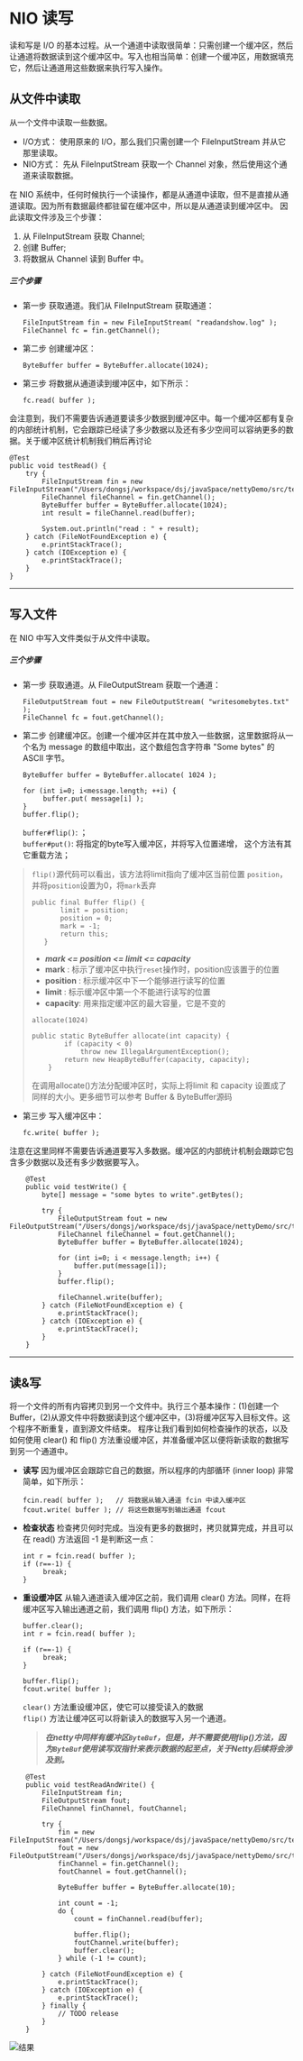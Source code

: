 # NIO 读写

读和写是 I/O 的基本过程。从一个通道中读取很简单：只需创建一个缓冲区，然后让通道将数据读到这个缓冲区中。写入也相当简单：创建一个缓冲区，用数据填充它，然后让通道用这些数据来执行写入操作。

## 从文件中读取
从一个文件中读取一些数据。

- I/O方式： 使用原来的 I/O，那么我们只需创建一个 FileInputStream 并从它那里读取。  
- NIO方式： 先从 FileInputStream 获取一个 Channel 对象，然后使用这个通道来读取数据。

在 NIO 系统中，任何时候执行一个读操作，都是从通道中读取，但不是直接从通道读取。因为所有数据最终都驻留在缓冲区中，所以是从通道读到缓冲区中。
因此读取文件涉及三个步骤：
1. 从 FileInputStream 获取 Channel;
2. 创建 Buffer;
3. 将数据从 Channel 读到 Buffer 中。

##### 三个步骤
- 第一步 获取通道。我们从 FileInputStream 获取通道：  
    ```
    FileInputStream fin = new FileInputStream( "readandshow.log" );
    FileChannel fc = fin.getChannel();
    ```
- 第二步 创建缓冲区：  
    ```
    ByteBuffer buffer = ByteBuffer.allocate(1024);
    ``` 
- 第三步 将数据从通道读到缓冲区中，如下所示：  
    ```
    fc.read( buffer );
    ```
    
会注意到，我们不需要告诉通道要读多少数据到缓冲区中。每一个缓冲区都有复杂的内部统计机制，它会跟踪已经读了多少数据以及还有多少空间可以容纳更多的数据。关于缓冲区统计机制我们稍后再讨论

```
@Test
public void testRead() {
    try {
        FileInputStream fin = new FileInputStream("/Users/dongsj/workspace/dsj/javaSpace/nettyDemo/src/test/resources/nio/readandshow.log");
        FileChannel fileChannel = fin.getChannel();
        ByteBuffer buffer = ByteBuffer.allocate(1024);
        int result = fileChannel.read(buffer);
            
        System.out.println("read : " + result);
    } catch (FileNotFoundException e) {
        e.printStackTrace();
    } catch (IOException e) {
        e.printStackTrace();
    }
}
```

---

## 写入文件
在 NIO 中写入文件类似于从文件中读取。

##### 三个步骤
- 第一步 获取通道。从 FileOutputStream 获取一个通道：
    ```
    FileOutputStream fout = new FileOutputStream( "writesomebytes.txt" );
    FileChannel fc = fout.getChannel();
    ```
- 第二步 创建缓冲区。创建一个缓冲区并在其中放入一些数据，这里数据将从一个名为 message 的数组中取出，这个数组包含字符串 "Some bytes" 的 ASCII 字节。
    ```
    ByteBuffer buffer = ByteBuffer.allocate( 1024 );
    
    for (int i=0; i<message.length; ++i) {
         buffer.put( message[i] );
    }
    buffer.flip();
    ```
    
    `buffer#flip()`: ；  
    `buffer#put()`: 将指定的byte写入缓冲区，并将写入位置递增， 这个方法有其它重载方法； 
    
> 
> `flip()`源代码可以看出，该方法将limit指向了缓冲区当前位置 `position`，并将`position`设置为0，将`mark`丢弃
> ```
> public final Buffer flip() {
>        limit = position;
>        position = 0;
>        mark = -1;
>        return this;
>    }
> ```
>
> - ***mark <= position <= limit <= capacity***
> - **mark** : 标示了缓冲区中执行`reset`操作时，position应该置于的位置
> - **position** : 标示缓冲区中下一个能够进行读写的位置
> - **limit** : 标示缓冲区中第一个不能进行读写的位置
> - **capacity**: 用来指定缓冲区的最大容量，它是不变的
>
>
> `allocate(1024)`
> ```
> public static ByteBuffer allocate(int capacity) {
>         if (capacity < 0)
>             throw new IllegalArgumentException();
>         return new HeapByteBuffer(capacity, capacity);
>     }
> ```
> 在调用allocate()方法分配缓冲区时，实际上将limit 和 capacity 设置成了同样的大小。更多细节可以参考 Buffer & ByteBuffer源码


- 第三步 写入缓冲区中：
    ```
    fc.write( buffer );
    ```
注意在这里同样不需要告诉通道要写入多数据。缓冲区的内部统计机制会跟踪它包含多少数据以及还有多少数据要写入。

```
    @Test
    public void testWrite() {
        byte[] message = "some bytes to write".getBytes();

        try {
            FileOutputStream fout = new FileOutputStream("/Users/dongsj/workspace/dsj/javaSpace/nettyDemo/src/test/resources/nio/writeshow.log");
            FileChannel fileChannel = fout.getChannel();
            ByteBuffer buffer = ByteBuffer.allocate(1024);

            for (int i=0; i < message.length; i++) {
                buffer.put(message[i]);
            }
            buffer.flip();

            fileChannel.write(buffer);
        } catch (FileNotFoundException e) {
            e.printStackTrace();
        } catch (IOException e) {
            e.printStackTrace();
        }
    }
```



---


## 读&写

将一个文件的所有内容拷贝到另一个文件中。执行三个基本操作：(1)创建一个Buffer，(2)从源文件中将数据读到这个缓冲区中，(3)将缓冲区写入目标文件。这个程序不断重复，直到源文件结束。
程序让我们看到如何检查操作的状态，以及如何使用 clear() 和 flip() 方法重设缓冲区，并准备缓冲区以便将新读取的数据写到另一个通道中。

- **读写**
因为缓冲区会跟踪它自己的数据，所以程序的内部循环 (inner loop) 非常简单，如下所示：  
    ```
    fcin.read( buffer );   // 将数据从输入通道 fcin 中读入缓冲区
    fcout.write( buffer ); // 将这些数据写到输出通道 fcout
    ```
    
- **检查状态**
检查拷贝何时完成。当没有更多的数据时，拷贝就算完成，并且可以在 read() 方法返回 -1 是判断这一点：  
    ```
    int r = fcin.read( buffer );
    if (r==-1) {
         break;
    }
    ```
    
- **重设缓冲区**
从输入通道读入缓冲区之前，我们调用 clear() 方法。同样，在将缓冲区写入输出通道之前，我们调用 flip() 方法，如下所示：  
    ```
    buffer.clear();
    int r = fcin.read( buffer );
    
    if (r==-1) {
         break;
    }
    
    buffer.flip();
    fcout.write( buffer );
    ```
    
    `clear()` 方法重设缓冲区，使它可以接受读入的数据  
    `flip()` 方法让缓冲区可以将新读入的数据写入另一个通道。
    
    > ***在netty中同样有缓冲区`ByteBuf`，但是，并不需要使用flip()方法，因为`ByteBuf`使用读写双指针来表示数据的起至点，关于Netty后续将会涉及到。***


```
    @Test
    public void testReadAndWrite() {
        FileInputStream fin;
        FileOutputStream fout;
        FileChannel finChannel, foutChannel;

        try {
            fin = new FileInputStream("/Users/dongsj/workspace/dsj/javaSpace/nettyDemo/src/test/resources/nio/readandshow.log");
            fout = new FileOutputStream("/Users/dongsj/workspace/dsj/javaSpace/nettyDemo/src/test/resources/nio/readandshow.log_copy");
            finChannel = fin.getChannel();
            foutChannel = fout.getChannel();

            ByteBuffer buffer = ByteBuffer.allocate(10);

            int count = -1;
            do {
                count = finChannel.read(buffer);

                buffer.flip();
                foutChannel.write(buffer);
                buffer.clear();
            } while (-1 != count);
            
        } catch (FileNotFoundException e) {
            e.printStackTrace();
        } catch (IOException e) {
            e.printStackTrace();
        } finally {
            // TODO release
        }
    }

```

![结果](http://upload-images.jianshu.io/upload_images/1366868-4d5dc390e3f1fb2d.png?imageMogr2/auto-orient/strip%7CimageView2/2/w/1240)

